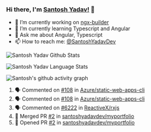 ### Hi there, I'm [Santosh Yadav!](https://santoshyadav.dev) 👋

- 🔭 I’m currently working on [ngx-builder](https://github.com/ngx-builders)
- 🌱 I’m currently learning Typescript and Angular
- 💬 Ask me about Angular, Typescript
- 📫 How to reach me: [@SantoshYadavDev](https://twitter.com/SantoshYadavDev)

![Santosh Yadav Github Stats](https://github-readme-stats.anuraghazra1.vercel.app/api?username=SantoshYadavDev&show_icons=true&include_all_commits=true&theme=radical)

![Santosh Yadav Language Stats](https://github-readme-stats.anuraghazra1.vercel.app/api/top-langs/?username=SantoshYadavDev&layout=compact&theme=radical)

![Santosh's github activity graph](https://activity-graph.herokuapp.com/graph?username=SantoshYadavDev&theme=dracula)

<!--START_SECTION:activity-->
1. 🗣 Commented on [#108](https://github.com/Azure/static-web-apps-cli/issues/108) in [Azure/static-web-apps-cli](https://github.com/Azure/static-web-apps-cli)
2. 🗣 Commented on [#108](https://github.com/Azure/static-web-apps-cli/issues/108) in [Azure/static-web-apps-cli](https://github.com/Azure/static-web-apps-cli)
3. 🗣 Commented on [#6222](https://github.com/ReactiveX/rxjs/issues/6222) in [ReactiveX/rxjs](https://github.com/ReactiveX/rxjs)
4. 🎉 Merged PR [#2](https://github.com/santoshyadavdev/myportfolio/pull/2) in [santoshyadavdev/myportfolio](https://github.com/santoshyadavdev/myportfolio)
5. 💪 Opened PR [#2](https://github.com/santoshyadavdev/myportfolio/pull/2) in [santoshyadavdev/myportfolio](https://github.com/santoshyadavdev/myportfolio)
<!--END_SECTION:activity-->
